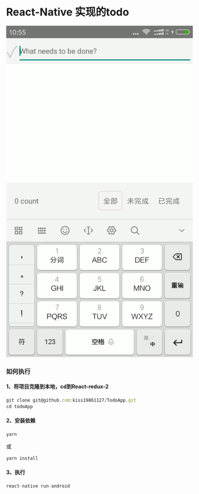 # React-Native 实现的todo
![](todoApp.gif)
### 如何执行
####  1、将项目克隆到本地，cd到React-redux-2
```javascript
git clone git@github.com:kiss19861127/TodoApp.git
cd todoApp
```
#### 2、安装依赖
```javascript
yarn
```
或
```javascript
yarn install
```
#### 3、执行
```javascript
react-native run-android
```
